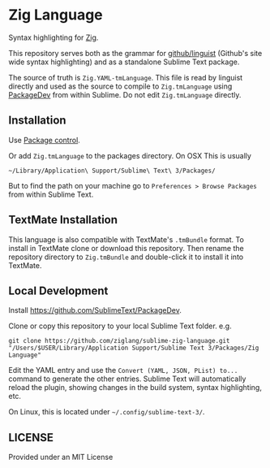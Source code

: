 Zig Language
============

Syntax highlighting for [Zig](http://ziglang.org/).

This repository serves both as the grammar for
[github/linguist](https://github.com/github/linguist) (Github's site wide
syntax highlighting) and as a standalone Sublime Text package.

The source of truth is `Zig.YAML-tmLanguage`. This file is read by linguist
directly and used as the source to compile to `Zig.tmLanguage` using
[PackageDev](https://github.com/SublimeText/PackageDev) from within Sublime. Do
not edit `Zig.tmLanguage` directly.

Installation
-----------

Use [Package control](https://packagecontrol.io).

Or add `Zig.tmLanguage` to the packages directory. On OSX This is usually

```
~/Library/Application\ Support/Sublime\ Text\ 3/Packages/
```

But to find the path on your machine go to `Preferences > Browse Packages` from
within Sublime Text.

TextMate Installation
---------------------

This language is also compatible with TextMate's `.tmBundle` format. To install in TextMate clone or download this repository. Then rename the repository directory to `Zig.tmBundle` and double-click it to install it into TextMate.

Local Development
-----------------

Install https://github.com/SublimeText/PackageDev.

Clone or copy this repository to your local Sublime Text folder. e.g.

```
git clone https://github.com/ziglang/sublime-zig-language.git "/Users/$USER/Library/Application Support/Sublime Text 3/Packages/Zig Language"
```

Edit the YAML entry and use the `Convert (YAML, JSON, PList) to...` command
to generate the other entries. Sublime Text will automatically reload the plugin, showing changes in the build system, syntax highlighting, etc.


On Linux, this is located under `~/.config/sublime-text-3/`.

LICENSE
-------

Provided under an MIT License
